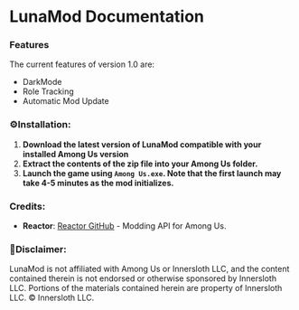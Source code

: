 # LunaMod Documentation

### Features
The current features of version 1.0 are:
- DarkMode
- Role Tracking
- Automatic Mod Update

### ⚙️Installation:
1. **Download the latest version of LunaMod compatible with your installed Among Us version**
2. **Extract the contents of the zip file into your Among Us folder.**
3. **Launch the game using `Among Us.exe`. Note that the first launch may take 4-5 minutes as the mod initializes.**

### Credits:
- **Reactor**: [Reactor GitHub](https://github.com/NuclearPowered/Reactor) - Modding API for Among Us.

### 📢Disclaimer:
LunaMod is not affiliated with Among Us or Innersloth LLC, and the content contained therein is not endorsed or otherwise sponsored by Innersloth LLC. Portions of the materials contained herein are property of Innersloth LLC. © Innersloth LLC.
